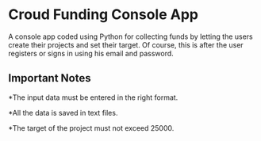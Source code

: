 # Croud Funding Console App
A console app coded using Python for collecting funds by letting the users create their projects and set their target. Of course, this is after the user registers or signs in using his email and password.

## Important Notes

*The input data must be entered in the right format.

*All the data is saved in text files.

*The target of the project must not exceed 25000.
